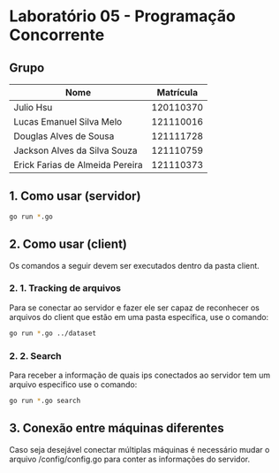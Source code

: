 # Laboratório 05 - Programação Concorrente

## Grupo

| Nome                            | Matrícula |
|---------------------------------|-----------|
| Julio Hsu                       | 120110370 |
| Lucas Emanuel Silva Melo        | 121110016 |
| Douglas Alves de Sousa          | 121111728 |
| Jackson Alves da Silva Souza    | 121110759 |
| Erick Farias de Almeida Pereira | 121110373 |
 
## 1. Como usar (servidor)

```bash
go run *.go
```

## 2. Como usar (client)

Os comandos a seguir devem ser executados dentro da pasta client.

### 2. 1. Tracking de arquivos

Para se conectar ao servidor e fazer ele ser capaz de reconhecer os arquivos do client que estão em uma pasta específica, use o comando:

```bash
go run *.go ../dataset
```

### 2. 2. Search

Para receber a informação de quais ips conectados ao servidor tem um arquivo especifico use o comando:

```bash
go run *.go search
```

## 3. Conexão entre máquinas diferentes

Caso seja desejável conectar múltiplas máquinas é necessário mudar o arquivo /config/config.go para conter as informações do servidor.